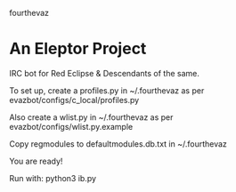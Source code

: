 fourthevaz

An Eleptor Project
==========

IRC bot for Red Eclipse & Descendants of the same.

To set up, create a profiles.py in ~/.fourthevaz as per evazbot/configs/c_local/profiles.py

Also create a wlist.py in ~/.fourthevaz as per evazbot/configs/wlist.py.example

Copy regmodules to defaultmodules.db.txt in ~/.fourthevaz

You are ready!

Run with: python3 ib.py


